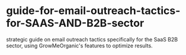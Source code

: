 # guide-for-email-outreach-tactics-for-SAAS-AND-B2B-sector
 strategic guide on email outreach tactics specifically for the SaaS B2B sector, using GrowMeOrganic's features to optimize results.
